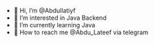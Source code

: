- 👋 Hi, I’m @Abdullatiyf
- 👀 I’m interested in Java Backend
- 🌱 I’m currently learning Java
- 💬 How to reach me @Abdu_Lateef via telegram

<!---
Abdullatiyf/Abdullatiyf is a ✨ special ✨ repository because its `README.md` (this file) appears on your GitHub profile.
You can click the Preview link to take a look at your changes.
--->
